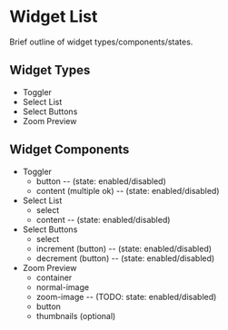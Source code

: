 # Widget List #

Brief outline of widget types/components/states.

## Widget Types ##

-  Toggler
-  Select List
-  Select Buttons
-  Zoom Preview

## Widget Components ##

- Toggler
  +  button -- (state: enabled/disabled)
  +  content (multiple ok) -- (state: enabled/disabled)
- Select List
  +  select
  +  content -- (state: enabled/disabled)
- Select Buttons
  +  select
  +  increment (button) -- (state: enabled/disabled)
  +  decrement (button) -- (state: enabled/disabled)
- Zoom Preview
  +  container
  +  normal-image
  +  zoom-image -- (TODO: state: enabled/disabled)
  +  button
  +  thumbnails (optional)